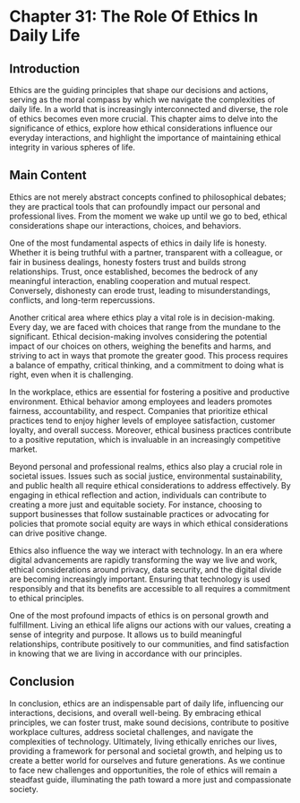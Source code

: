 # Chapter 31: The Role Of Ethics In Daily Life

## Introduction

Ethics are the guiding principles that shape our decisions and actions, serving as the moral compass by which we navigate the complexities of daily life. In a world that is increasingly interconnected and diverse, the role of ethics becomes even more crucial. This chapter aims to delve into the significance of ethics, explore how ethical considerations influence our everyday interactions, and highlight the importance of maintaining ethical integrity in various spheres of life.

## Main Content

Ethics are not merely abstract concepts confined to philosophical debates; they are practical tools that can profoundly impact our personal and professional lives. From the moment we wake up until we go to bed, ethical considerations shape our interactions, choices, and behaviors.

One of the most fundamental aspects of ethics in daily life is honesty. Whether it is being truthful with a partner, transparent with a colleague, or fair in business dealings, honesty fosters trust and builds strong relationships. Trust, once established, becomes the bedrock of any meaningful interaction, enabling cooperation and mutual respect. Conversely, dishonesty can erode trust, leading to misunderstandings, conflicts, and long-term repercussions.

Another critical area where ethics play a vital role is in decision-making. Every day, we are faced with choices that range from the mundane to the significant. Ethical decision-making involves considering the potential impact of our choices on others, weighing the benefits and harms, and striving to act in ways that promote the greater good. This process requires a balance of empathy, critical thinking, and a commitment to doing what is right, even when it is challenging.

In the workplace, ethics are essential for fostering a positive and productive environment. Ethical behavior among employees and leaders promotes fairness, accountability, and respect. Companies that prioritize ethical practices tend to enjoy higher levels of employee satisfaction, customer loyalty, and overall success. Moreover, ethical business practices contribute to a positive reputation, which is invaluable in an increasingly competitive market.

Beyond personal and professional realms, ethics also play a crucial role in societal issues. Issues such as social justice, environmental sustainability, and public health all require ethical considerations to address effectively. By engaging in ethical reflection and action, individuals can contribute to creating a more just and equitable society. For instance, choosing to support businesses that follow sustainable practices or advocating for policies that promote social equity are ways in which ethical considerations can drive positive change.

Ethics also influence the way we interact with technology. In an era where digital advancements are rapidly transforming the way we live and work, ethical considerations around privacy, data security, and the digital divide are becoming increasingly important. Ensuring that technology is used responsibly and that its benefits are accessible to all requires a commitment to ethical principles.

One of the most profound impacts of ethics is on personal growth and fulfillment. Living an ethical life aligns our actions with our values, creating a sense of integrity and purpose. It allows us to build meaningful relationships, contribute positively to our communities, and find satisfaction in knowing that we are living in accordance with our principles.

## Conclusion

In conclusion, ethics are an indispensable part of daily life, influencing our interactions, decisions, and overall well-being. By embracing ethical principles, we can foster trust, make sound decisions, contribute to positive workplace cultures, address societal challenges, and navigate the complexities of technology. Ultimately, living ethically enriches our lives, providing a framework for personal and societal growth, and helping us to create a better world for ourselves and future generations. As we continue to face new challenges and opportunities, the role of ethics will remain a steadfast guide, illuminating the path toward a more just and compassionate society.